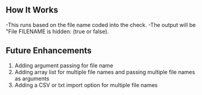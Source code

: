 ## How It Works
-This runs based on the file name coded into the check.
-The output will be "File FILENAME is hidden: (true or false).

## Future Enhancements
1) Adding argument passing for file name
2) Adding array list for multiple file names and passing multiple file names as arguments
3) Adding a CSV or txt import option for multiple file names

